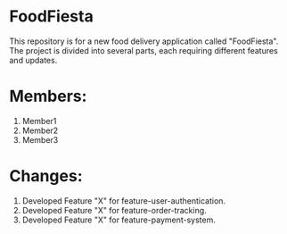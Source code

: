 # FoodFiesta
This repository is for a new food delivery application called "FoodFiesta". The project is divided into several parts, each requiring different features and updates.
# Members:
1. Member1
2. Member2
3. Member3
# Changes:
1. Developed Feature "X" for feature-user-authentication. 
2. Developed Feature "X" for feature-order-tracking.
3. Developed Feature "X" for feature-payment-system.
